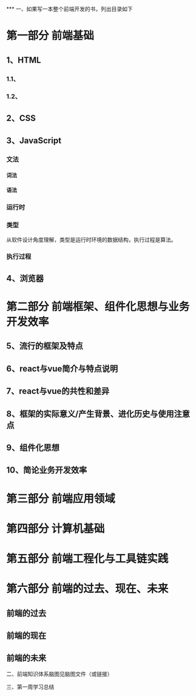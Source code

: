 *** 一、如果写一本整个前端开发的书，列出目录如下

# 第一部分 前端基础
## 1、HTML
### 1.1、
### 1.2、
## 2、CSS
###
###
## 3、JavaScript
### 文法
#### 词法
#### 语法
### 运行时
### 类型
从软件设计角度理解，类型是运行时环境的数据结构，执行过程是算法。
### 执行过程
## 4、浏览器

# 第二部分 前端框架、组件化思想与业务开发效率
## 5、流行的框架及特点
## 6、react与vue简介与特点说明
## 7、react与vue的共性和差异
## 8、框架的实际意义/产生背景、进化历史与使用注意点
## 9、组件化思想
## 10、简论业务开发效率

# 第三部分 前端应用领域

# 第四部分 计算机基础

# 第五部分 前端工程化与工具链实践

# 第六部分 前端的过去、现在、未来
## 前端的过去
## 前端的现在
## 前端的未来


二、前端知识体系脑图见脑图文件（或链接）

三、第一周学习总结
